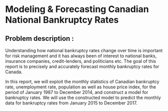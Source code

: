 # Modeling & Forecasting Canadian National Bankruptcy Rates
## Problem description :
Understanding how national bankruptcy rates change over time is important for risk management and it has always been of interest to national banks, insurance companies, credit-lenders, and politicians etc. The goal of this report is to precisely and accurately forecast monthly bankruptcy rates for Canada.

In this report, we will exploit the monthly statistics of Canadian bankruptcy rate, unemployment rate, population as well as house price index, for the period of January 1987 to December 2014, and construct a model for bankruptcy rates. We will use the constructed model to predict the monthly data for bankruptcy rates from January 2015 to  December 2017.
